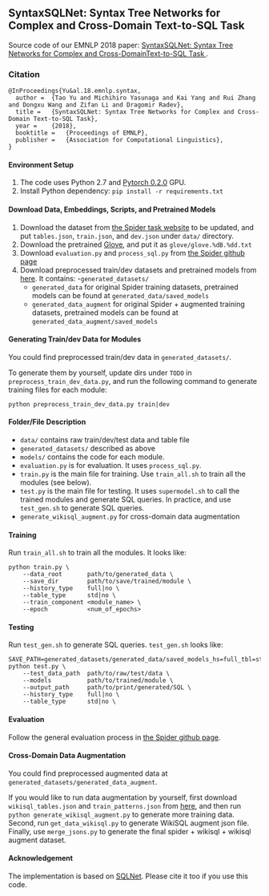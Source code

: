 ## SyntaxSQLNet: Syntax Tree Networks for Complex and Cross-Domain Text-to-SQL Task

Source code of our EMNLP 2018 paper: [SyntaxSQLNet: Syntax Tree Networks for Complex and Cross-DomainText-to-SQL Task
](https://arxiv.org/abs/1810.05237).

### Citation

```
@InProceedings{Yu&al.18.emnlp.syntax,
  author =  {Tao Yu and Michihiro Yasunaga and Kai Yang and Rui Zhang and Dongxu Wang and Zifan Li and Dragomir Radev},
  title =   {SyntaxSQLNet: Syntax Tree Networks for Complex and Cross-Domain Text-to-SQL Task},
  year =    {2018},  
  booktitle =   {Proceedings of EMNLP},  
  publisher =   {Association for Computational Linguistics},
}
```

#### Environment Setup

1. The code uses Python 2.7 and [Pytorch 0.2.0](https://pytorch.org/previous-versions/) GPU.
2. Install Python dependency: `pip install -r requirements.txt`

#### Download Data, Embeddings, Scripts, and Pretrained Models
1. Download the dataset from [the Spider task website](https://yale-lily.github.io/spider) to be updated, and put `tables.json`, `train.json`, and `dev.json` under `data/` directory.
2. Download the pretrained [Glove](https://nlp.stanford.edu/data/wordvecs/glove.42B.300d.zip), and put it as `glove/glove.%dB.%dd.txt`
3. Download `evaluation.py` and `process_sql.py` from [the Spider github page](https://github.com/taoyds/spider)
4. Download preprocessed train/dev datasets and pretrained models from [here](https://drive.google.com/file/d/1FHEcceYuf__PLhtD5QzJvexM7SNGnoBu/view?usp=sharing). It contains: 
   -`generated_datasets/`
    - ``generated_data`` for original Spider training datasets, pretrained models can be found at `generated_data/saved_models`
    - ``generated_data_augment`` for original Spider + augmented training datasets, pretrained models can be found at `generated_data_augment/saved_models`

#### Generating Train/dev Data for Modules
You could find preprocessed train/dev data in ``generated_datasets/``.

To generate them by yourself, update dirs under `TODO` in `preprocess_train_dev_data.py`, and run the following command to generate training files for each module:
```
python preprocess_train_dev_data.py train|dev
```

#### Folder/File Description
- ``data/`` contains raw train/dev/test data and table file
- ``generated_datasets/`` described as above
- ``models/`` contains the code for each module.
- ``evaluation.py`` is for evaluation. It uses ``process_sql.py``.
- ``train.py`` is the main file for training. Use ``train_all.sh`` to train all the modules (see below).
- ``test.py`` is the main file for testing. It uses ``supermodel.sh`` to call the trained modules and generate SQL queries. In practice, and use ``test_gen.sh`` to generate SQL queries.
- `generate_wikisql_augment.py` for cross-domain data augmentation


#### Training
Run ``train_all.sh`` to train all the modules.
It looks like:
```
python train.py \
    --data_root       path/to/generated_data \
    --save_dir        path/to/save/trained/module \
    --history_type    full|no \
    --table_type      std|no \
    --train_component <module_name> \
    --epoch           <num_of_epochs>
```

#### Testing
Run ``test_gen.sh`` to generate SQL queries.
``test_gen.sh`` looks like:
```
SAVE_PATH=generated_datasets/generated_data/saved_models_hs=full_tbl=std
python test.py \
    --test_data_path  path/to/raw/test/data \
    --models          path/to/trained/module \
    --output_path     path/to/print/generated/SQL \
    --history_type    full|no \
    --table_type      std|no \
```

#### Evaluation
Follow the general evaluation process in [the Spider github page](https://github.com/taoyds/spider).

#### Cross-Domain Data Augmentation
You could find preprocessed augmented data at `generated_datasets/generated_data_augment`. 

If you would like to run data augmentation by yourself, first download `wikisql_tables.json` and `train_patterns.json` from [here](https://drive.google.com/file/d/1DZCITYsy9oXjayY1I2e4Wk1nfxUa_oiG/view?usp=sharing), and then run ```python generate_wikisql_augment.py``` to generate more training data. Second, run `get_data_wikisql.py` to generate WikiSQL augment json file. Finally, use `merge_jsons.py` to generate the final spider + wikisql + wikisql augment dataset.

#### Acknowledgement

The implementation is based on [SQLNet](https://github.com/xiaojunxu/SQLNet). Please cite it too if you use this code.
